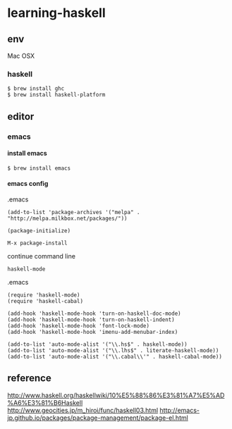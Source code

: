 learning-haskell
================

## env

Mac OSX

### haskell

```
$ brew install ghc
$ brew install haskell-platform
```

## editor

### emacs

#### install emacs

`$ brew install emacs`

#### emacs config

.emacs
```
(add-to-list 'package-archives '("melpa" . "http://melpa.milkbox.net/packages/"))
                                                                 
(package-initialize)
```

`M-x package-install`

continue command line

`haskell-mode`

.emacs

```
(require 'haskell-mode)
(require 'haskell-cabal)

(add-hook 'haskell-mode-hook 'turn-on-haskell-doc-mode)
(add-hook 'haskell-mode-hook 'turn-on-haskell-indent)
(add-hook 'haskell-mode-hook 'font-lock-mode)
(add-hook 'haskell-mode-hook 'imenu-add-menubar-index)

(add-to-list 'auto-mode-alist '("\\.hs$" . haskell-mode))
(add-to-list 'auto-mode-alist '("\\.lhs$" . literate-haskell-mode))
(add-to-list 'auto-mode-alist '("\\.cabal\\'" . haskell-cabal-mode))
```
## reference
http://www.haskell.org/haskellwiki/10%E5%88%86%E3%81%A7%E5%AD%A6%E3%81%B6Haskell
http://www.geocities.jp/m_hiroi/func/haskell03.html
http://emacs-jp.github.io/packages/package-management/package-el.html
